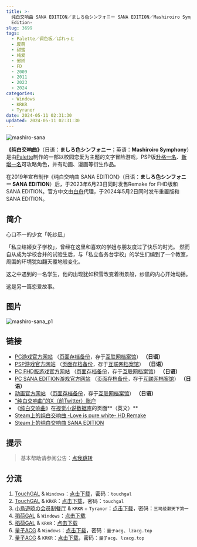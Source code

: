 ```yaml
---
title: >-
  纯白交响曲 SANA EDITION／ましろ色シンフォニー SANA EDITION／Mashiroiro Symphony HD -Sana
  Edition-
slug: 3699
tags:
  - Palette／调色板／ぱれっと
  - 废萌
  - 甜蜜
  - 纯爱
  - 傲娇
  - FD
  - 2009
  - 2011
  - 2023
  - 2024
categories:
  - Windows
  - KRKR
  - Tyranor
date: 2024-05-11 02:31:30
updated: 2024-05-11 02:31:30
---
```


![mashiro-sana](https://static.saop.cc/vns/img/mashiro-sana.webp)

**《纯白交响曲》**（日语：**ましろ色シンフォニー**；英语：**Mashiroiro Symphony**）是由[Palette](https://zh.moegirl.org.cn/Palette(游戏公司))制作的一部以校园恋爱为主题的文字冒险游戏，PSP版[升格一名](https://zh.moegirl.org.cn/乾纱凪)、[新增一名](https://zh.moegirl.org.cn/小野宫结月)可攻略角色，并有动画、漫画等衍生作品。

在2019年宣布制作《纯白交响曲 SANA EDITION》（日语：**ましろ色シンフォニー SANA EDITION**）后，于2023年6月23日同时发售Remake for FHD版和SANA EDITION。官方中文由[白舟](https://zh.moegirl.org.cn/Shiravune)代理，于2024年5月2日同时发布重置版和SANA EDITION。

<!--more-->

## 简介

心口不一的少女「乾纱凪」

「私立结姬女子学校」，曾经在这里和喜欢的学姐与朋友度过了快乐的时光。
然而自从成为学校合并的试验生后，与「私立各务台学校」的学生们编到了一个教室，周围的环境犹如翻天覆地般变化。

这之中遇到的一名学生，他的出现犹如积雪改变着街景般，纱凪的内心开始动摇。

这是另一篇恋爱故事。

## 图片

![mashiro-sana_p1](https://static.saop.cc/vns/img/mashiro-sana_p1.webp)

## 链接

- [PC游戏官方网站](http://www.clearrave.co.jp/product/mashiro/index.html) （[页面存档备份](https://web.archive.org/web/20140911221022/http://www.clearrave.co.jp/product/mashiro/index.html)，存于[互联网档案馆](https://zh.wikipedia.org/wiki/互联网档案馆)） **（日语）**
- [PSP游戏官方网站](http://www.comfort-soft.jp/products/mashiro/#top) （[页面存档备份](https://web.archive.org/web/20210105070118/http://www.comfort-soft.jp/products/mashiro/#top)，存于[互联网档案馆](https://zh.wikipedia.org/wiki/互联网档案馆)） **（日语）**
- [PC FHD版游戏官方网站](https://palette.clearrave.co.jp/product/mashiro-project/mashiro/) （[页面存档备份](https://web.archive.org/web/20221025200059/https://palette.clearrave.co.jp/product/mashiro-project/mashiro/)，存于[互联网档案馆](https://zh.wikipedia.org/wiki/互联网档案馆)） **（日语）**
- [PC SANA EDITION游戏官方网站](https://palette.clearrave.co.jp/product/mashiro-project/sana/) （[页面存档备份](https://web.archive.org/web/20220908072152/https://palette.clearrave.co.jp/product/mashiro-project/sana/)，存于[互联网档案馆](https://zh.wikipedia.org/wiki/互联网档案馆)） **（日语）**
- [动画官方网站](http://www.mashiro.tv/) （[页面存档备份](https://web.archive.org/web/20210404135140/http://www.mashiro.tv/)，存于[互联网档案馆](https://zh.wikipedia.org/wiki/互联网档案馆)） **（日语）**
- [“纯白交响曲”的X（前Twitter）账户](https://twitter.com/mashiro_nukobu)
- 《[纯白交响曲](https://vndb.org/v1552)》在[视觉小说数据库](https://zh.wikipedia.org/wiki/視覺小說數據庫)的页面**（英文）**
- [Steam上的纯白交响曲 -Love is pure white- HD Remake](https://store.steampowered.com/app/2737970/_Love_is_pure_white_HD_Remake/)
- [Steam上的纯白交响曲 SANA EDITION](https://store.steampowered.com/app/2737980/_SANA_EDITION/)

## 提示

> 基本帮助请参阅公告：[点我跳转](/)

## 分流

1. [TouchGAL](https://www.touchgal.us/) & `Windows`：[点击下载](https://pan.touchgal.net/s/3wbQC7)，密码：`touchgal`
2. [TouchGAL](https://www.touchgal.us/) & `KRKR`：[点击下载](https://pan.touchgal.net/s/0v8GSg)，密码：`touchgal`
3. [小鳥遊暁の会员制餐厅](https://t-satoru.top/) & `KRKR` + `Tyranor`：[点击下载](https://pan.t-satoru.top/ode5/Galgames/%E3%80%90%E8%87%AA%E5%B0%81%E5%8C%85%E3%80%91%E5%8E%9F%E5%88%9B%E4%BD%9C%E5%93%81/%E7%BA%AF%E7%99%BD%E4%BA%A4%E5%93%8D%E6%9B%B2)，密码：`三司绫濑天下第一`
4. [稻荷GAL](https://inarigal.com/) & `Windows`：[点击下载](https://inarigal.com/detail/11069)
5. [稻荷GAL](https://inarigal.com/) & `KRKR`：[点击下载](https://inarigal.com/detail/12863)
6. [量子ACG](https://lzacg.org/) & `Windows`：[点击下载](https://lzacg.org/7080)，密码：`量子acg`、`lzacg.top`
7. [量子ACG](https://lzacg.org/) & `KRKR`：[点击下载](https://lzacg.org/7146)，密码：`量子acg`、`lzacg.top`
